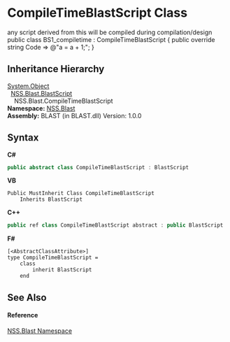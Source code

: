 # CompileTimeBlastScript Class
 

any script derived from this will be compiled during compilation/design public class BS1_compiletime : CompileTimeBlastScript { public override string Code => @"a = a + 1;"; }


## Inheritance Hierarchy
<a href="https://docs.microsoft.com/dotnet/api/system.object" target="_blank" rel="noopener noreferrer">System.Object</a><br />&nbsp;&nbsp;<a href="701ebde6-515e-1fd5-a11a-526716112a12">NSS.Blast.BlastScript</a><br />&nbsp;&nbsp;&nbsp;&nbsp;NSS.Blast.CompileTimeBlastScript<br />
**Namespace:**&nbsp;<a href="88b55311-4a89-0894-e27a-e157e443c7f7">NSS.Blast</a><br />**Assembly:**&nbsp;BLAST (in BLAST.dll) Version: 1.0.0

## Syntax

**C#**<br />
``` C#
public abstract class CompileTimeBlastScript : BlastScript
```

**VB**<br />
``` VB
Public MustInherit Class CompileTimeBlastScript
	Inherits BlastScript
```

**C++**<br />
``` C++
public ref class CompileTimeBlastScript abstract : public BlastScript
```

**F#**<br />
``` F#
[<AbstractClassAttribute>]
type CompileTimeBlastScript =  
    class
        inherit BlastScript
    end
```


## See Also


#### Reference
<a href="88b55311-4a89-0894-e27a-e157e443c7f7">NSS.Blast Namespace</a><br />